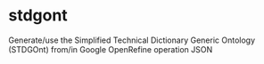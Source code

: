 # stdgont
Generate/use the Simplified Technical Dictionary Generic Ontology (STDGOnt) from/in Google OpenRefine operation JSON
